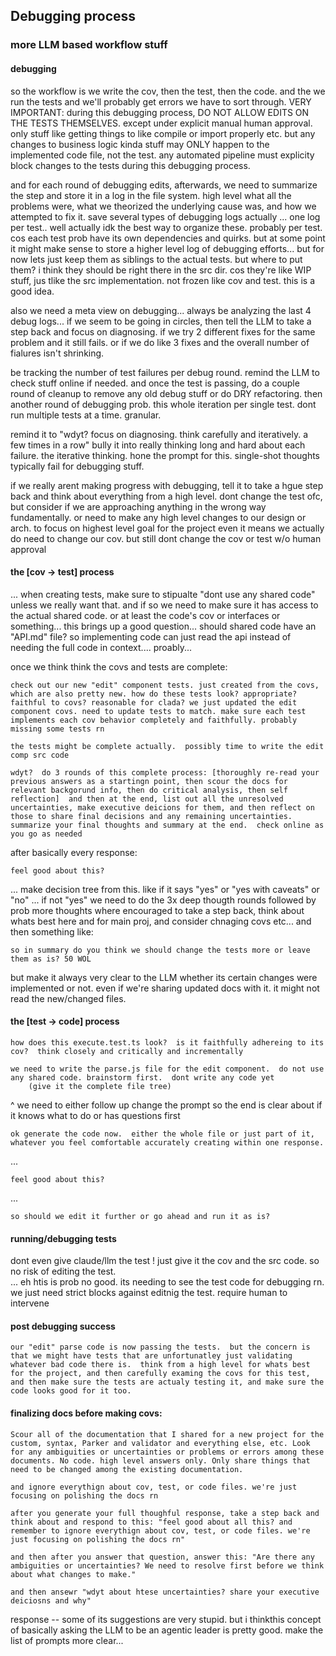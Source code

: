 
## Debugging process 

### more LLM based workflow stuff

#### debugging

so the workflow is we write the cov, then the test, then the code.  and the we run the tests and we'll probably get errors we have to sort through.  VERY IMPORTANT:  during this debugging process, DO NOT ALLOW EDITS ON THE TESTS THEMSELVES.  except under explicit manual human approval.  only stuff like getting things to like compile or import properly etc.  but any changes to business logic kinda stuff may ONLY happen to the implemented code file, not the test.  any automated pipeline must explicity block changes to the tests during this debugging process.

and for each round of debugging edits, afterwards, we need to summarize the step and store it in a log in the file system.  high level what all the problems were, what we theorized the underlying cause was, and how we attempted to fix it.  save several types of debugging logs actually ... one log per test.. well actually idk the best way to organize these.  probably per test.  cos each test prob have its own dependencies and quirks.  but at some point it might make sense to store a higher level log of debugging efforts... but for now lets just keep them as siblings to the actual tests.  but where to put them?  i think they should be right there in the src dir.  cos they're like WIP stuff, jus tlike the src implementation.  not frozen like cov and test.  this is a good idea. 

also we need a meta view on debugging... always be analyzing the last 4 debug logs... if we seem to be going in circles, then tell the LLM to take a step back and focus on diagnosing.  if we try 2 different fixes for the same problem and it still fails.  or if we do like 3 fixes and the overall number of fialures isn't shrinking.  

be tracking the number of test failures per debug round.  remind the LLM to check stuff online if needed.  and once the test is passing, do a couple round of cleanup to remove any old debug stuff or do DRY refactoring.  then another round of debugging prob.  this whole iteration per single test.  dont run multiple tests at a time.  granular. 

remind it to "wdyt? focus on diagnosing.  think carefully and iteratively.  a few times in a row"  bully it into really thinking long and hard about each failure.  the iterative thinking.  hone the prompt for this.  single-shot thoughts typically fail for debugging stuff.  

if we really arent making progress with debugging, tell it to take a hgue step back and think about everything from a high level.  dont change the test ofc, but consider if we are approaching anything in the wrong way fundamentally.  or need to make any high level changes to our design or arch.  to focus on highest level goal for the project even it means we actually do need to change our cov.  but still dont change the cov or test w/o human approval

#### the [cov -> test] process

... when creating tests, make sure to stipualte "dont use any shared code" unless we really want that.  and if so we need to make sure it has access to the actual shared code.  or at least the code's cov or interfaces or something... this brings up a good question... should shared code have an "API.md" file?  so implementing code can just read the api instead of needing the full code in context.... proably...

once we think think the covs and tests are complete:

    check out our new "edit" component tests. just created from the covs, which are also pretty new. how do these tests look? appropriate? faithful to covs? reasonable for clada? we just updated the edit component covs. need to update tests to match. make sure each test implements each cov behavior completely and faithfully. probably missing some tests rn

    the tests might be complete actually.  possibly time to write the edit comp src code

    wdyt?  do 3 rounds of this complete process: [thoroughly re-read your previous answers as a startingn point, then scour the docs for relevant backgorund info, then do critical analysis, then self reflection]  and then at the end, list out all the unresolved uncertainties, make executive deicions for them, and then reflect on those to share final decisions and any remaining uncertainties.  summarize your final thoughts and summary at the end.  check online as you go as needed

after basically every response:

    feel good about this?

... make decision tree from this.  like if it says "yes" or "yes with caveats" or "no" ... if not "yes" we need to do the 3x deep thougth rounds followed by prob more thoughts where encouraged to take a step back, think about whats best here and for main proj, and consider chnaging covs etc... and then something like:

    so in summary do you think we should change the tests more or leave them as is? 50 WOL

but make it always very clear to the LLM whether its certain changes were implemented or not.  even if we're sharing updated docs with it.  it might not read the new/changed files. 

#### the [test -> code] process

    how does this execute.test.ts look?  is it faithfully adhereing to its cov?  think closely and critically and incrementally 

    we need to write the parse.js file for the edit component.  do not use any shared code. brainstorm first.  dont write any code yet
        (give it the complete file tree)

^ we need to either follow up change the prompt so the end is clear about if it knows what to do or has questions first

    ok generate the code now.  either the whole file or just part of it, whatever you feel comfortable accurately creating within one response.

...

    feel good about this?

...

    so should we edit it further or go ahead and run it as is?

#### running/debugging tests 

dont even give claude/llm the test ! just give it the cov and the src code.  so no risk of editing the test.    
... eh htis is prob no good.  its needing to see the test code for debugging rn.  we just need strict blocks against editnig the test.  require human to intervene

#### post debugging success

    our "edit" parse code is now passing the tests.  but the concern is that we might have tests that are unfortunatley just validating whatever bad code there is.  think from a high level for whats best for the project, and then carefully examing the covs for this test, and then make sure the tests are actualy testing it, and make sure the code looks good for it too.

#### finalizing docs before making covs:

    Scour all of the documentation that I shared for a new project for the custom, syntax, Parker and validator and everything else, etc. Look for any ambiguities or uncertainties or problems or errors among these documents. No code. high level answers only. Only share things that need to be changed among the existing documentation.

    and ignore everythign about cov, test, or code files. we're just focusing on polishing the docs rn

    after you generate your full thoughful response, take a step back and think about and respond to this: "feel good about all this? and remember to ignore everythign about cov, test, or code files. we're just focusing on polishing the docs rn"

    and then after you answer that question, answer this: "Are there any ambiguities or uncertainties? We need to resolve first before we think about what changes to make."

    and then ansewr "wdyt about htese uncertainties? share your executive deiciosns and why"

response -- some of its suggestions are very stupid.  but i thinkthis concept of basically asking the LLM to be an agentic leader is pretty good.  make the list of prompts more clear...
